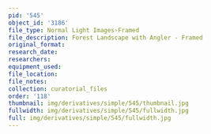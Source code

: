 ```yaml
---
pid: '545'
object_id: '3186'
file_type: Normal Light Images›Framed
file_description: Forest Landscape with Angler - Framed
original_format:
research_date:
researchers:
equipment_used:
file_location:
file_notes:
collection: curatorial_files
order: '118'
thumbnail: img/derivatives/simple/545/thumbnail.jpg
fullwidth: img/derivatives/simple/545/fullwidth.jpg
full: img/derivatives/simple/545/fullwidth.jpg
---
```


